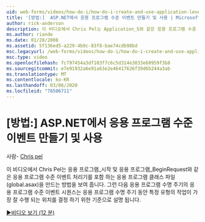 ```yaml
---
uid: web-forms/videos/how-do-i/how-do-i-create-and-use-application-level-events-in-aspnet
title: '[방법:]  ASP.NET에서 응용 프로그램 수준 이벤트 만들기 및 사용 | Microsoft Docs'
author: rick-anderson
description: 이 비디오에서 Chris Pel는 Application_S와 같은 응용 프로그램 수준 이벤트 처리기를 포함 하는 응용 프로그램 클래스 파일 (global.asax)을 만드는 방법을 보여 줍니다.
ms.author: riande
ms.date: 01/28/2008
ms.assetid: 5f136ed5-a229-4b9c-83f8-bae74cdb98bd
msc.legacyurl: /web-forms/videos/how-do-i/how-do-i-create-and-use-application-level-events-in-aspnet
msc.type: video
ms.openlocfilehash: fc797454a3df103f7c6c5d314e3033e60959f3b8
ms.sourcegitcommit: e7e91932a6e91a63e2e46417626f39d6b244a3ab
ms.translationtype: MT
ms.contentlocale: ko-KR
ms.lasthandoff: 03/06/2020
ms.locfileid: "78506711"
---
```

# <a name="how-do-i--create-and-use-application-level-events-in-aspnet"></a>[방법:]  ASP.NET에서 응용 프로그램 수준 이벤트 만들기 및 사용

사람- [Chris pel](https://twitter.com/chrispels)

이 비디오에서 Chris Pel는 응용 프로그램\_시작 및 응용 프로그램\_BeginRequest와 같은 응용 프로그램 수준 이벤트 처리기를 포함 하는 응용 프로그램 클래스 파일 (global.asax)을 만드는 방법을 보여 줍니다. 그런 다음 응용 프로그램 수명 주기의 응용 프로그램 수준 이벤트 시퀀스는 응용 프로그램 수명 주기 동안 특정 유형의 작업이 가장 잘 수행 되는 위치를 결정 하기 위한 기준으로 설명 됩니다.

[&#9654;비디오 보기 (12 분)](https://channel9.msdn.com/Blogs/ASP-NET-Site-Videos/how-do-i-create-and-use-application-level-events-in-aspnet)
